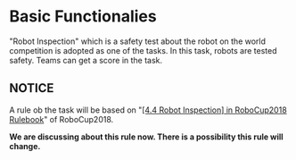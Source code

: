 # Basic Functionalies
"Robot Inspection" which is a safety test about the robot on the world competition is adopted as one of the tasks.
In this task, robots are tested safety.
Teams can get a score in the task.

## NOTICE
A rule ob the task will be based on "[\[4.4 Robot Inspection\] in RoboCup2018 Rulebook](https://athome.robocup.org/wp-content/uploads/2018/10/2018_rulebook.pdf)" of RoboCup2018.

**We are discussing about this rule now. There is a possibility this rule will change.**
